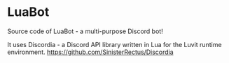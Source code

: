 # LuaBot
Source code of LuaBot - a multi-purpose Discord bot!

It uses Discordia - a Discord API library written in Lua for the Luvit runtime environment.
https://github.com/SinisterRectus/Discordia
